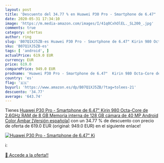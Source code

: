 ```yaml
---
layout: post
title: 'Descuento del 34.77 % en Huawei P30 Pro - Smartphone de 6.47"  Ki'
date: 2020-05-31 17:34:10
image: 'https://m.media-amazon.com/images/I/41q0CxhOlEL._SL200_.jpg'
comments: true
category: ofertas
author: ring
slug: 'B07Q1XJ5ZB-es Huawei P30 Pro - Smartphone de 6.47" Kirin 980 Octa-Core...'
sku: 'B07Q1XJ5ZB-es'
tags: [ 'android', ]
actualPrice: 619.0 EUR
currency: EUR
price: 619.0
comparePrice: 949.0 EUR
prodname: 'Huawei P30 Pro - Smartphone de 6.47"  Kirin 980 Octa-Core de 2.6GHz  RAM de 8 GB  Memoria interna de 128 GB  cámara de 40 MP  Android  Color Ámbar [Versión española]'
country: 'es'
flag: '🇪🇸'
buyurl: 'https://www.amazon.es/dp/B07Q1XJ5ZB/?tag=tolees-21'
descuento: '34.77'
average: '643.74'
---
```


Tienes [Huawei P30 Pro - Smartphone de 6.47"  Kirin 980 Octa-Core de 2.6GHz  RAM de 8 GB  Memoria interna de 128 GB  cámara de 40 MP  Android  Color Ámbar [Versión española]](https://www.amazon.es/dp/B07Q1XJ5ZB/?tag=tolees-21) con un 34.77 % de descuento con precio de oferta de 619.0 EUR (original: 949.0 EUR) en el siguiente enlace!

[![Huawei P30 Pro - Smartphone de 6.47"  Ki](https://m.media-amazon.com/images/I/41q0CxhOlEL._SL200_.jpg)](https://www.amazon.es/dp/B07Q1XJ5ZB/?tag=tolees-21)

ℹ️:


[🛒 Accede a la oferta!!](https://www.amazon.es/dp/B07Q1XJ5ZB/?tag=tolees-21)
